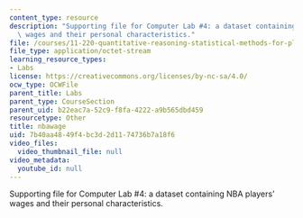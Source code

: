 ```yaml
---
content_type: resource
description: "Supporting file for Computer Lab #4: a dataset containing NBA players\u2019\
  \ wages and their personal characteristics."
file: /courses/11-220-quantitative-reasoning-statistical-methods-for-planners-i-spring-2009/7b40aa4849f4bc3d2d1174736b7a18f6_nbawage.dta
file_type: application/octet-stream
learning_resource_types:
- Labs
license: https://creativecommons.org/licenses/by-nc-sa/4.0/
ocw_type: OCWFile
parent_title: Labs
parent_type: CourseSection
parent_uid: b22eac7a-52c9-f8fa-4222-a9b565dbd459
resourcetype: Other
title: nbawage
uid: 7b40aa48-49f4-bc3d-2d11-74736b7a18f6
video_files:
  video_thumbnail_file: null
video_metadata:
  youtube_id: null
---
```

Supporting file for Computer Lab #4: a dataset containing NBA players’ wages and their personal characteristics.